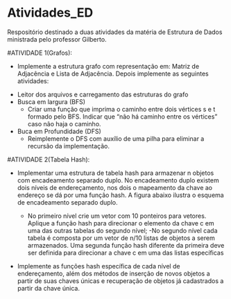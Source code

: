 # Atividades_ED
Respositório destinado a duas atividades da matéria de Estrutura de Dados ministrada pelo professor Gilberto.


#ATIVIDADE 1(Grafos):
+ Implemente a estrutura grafo com representação em: Matriz de Adjacência e Lista de Adjacência. Depois implemente as seguintes atividades:

-  Leitor dos arquivos e carregamento das estruturas do grafo
-  Busca em largura (BFS)
    - Criar uma função que imprima o caminho entre dois vértices s e t formado pelo BFS. Indicar que “não há
      caminho entre os vértices” caso não haja o caminho.
-  Buca em Profundidade (DFS)
    - Reimplemente o DFS com auxílio de uma pilha para
      eliminar a recursão da implementação.

#ATIVIDADE 2(Tabela Hash):
- Implementar uma estrutura de tabela hash para armazenar n objetos
com encadeamento separado duplo. No encadeamento duplo existem
dois níveis de endereçamento, nos dois o mapeamento da chave ao
endereço se dá por uma função hash. A figura abaixo ilustra o
esquema de encadeamento separado duplo.

    - No primeiro nível crie um vetor com 10 ponteiros para vetores.
Aplique a função hash para direcionar o elemento da chave c
em uma das outras tabelas do segundo nível;
    -No segundo nível cada tabela é composta por um vetor de n/10
listas de objetos a serem armazenados. Uma segunda função
hash diferente da primeira deve ser definida para direcionar a
chave c em uma das listas específicas


- Implemente as funções hash específica de cada nível de
endereçamento, além dos métodos de inserção de novos objetos a
partir de suas chaves únicas e recuperação de objetos já cadastrados a
partir da chave única.
